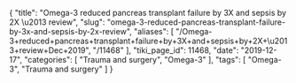 {
    "title": "Omega-3 reduced pancreas transplant failure by 3X and sepsis by 2X \u2013 review",
    "slug": "omega-3-reduced-pancreas-transplant-failure-by-3x-and-sepsis-by-2x-review",
    "aliases": [
        "/Omega-3+reduced+pancreas+transplant+failure+by+3X+and+sepsis+by+2X+\u2013+review+Dec+2019",
        "/11468"
    ],
    "tiki_page_id": 11468,
    "date": "2019-12-17",
    "categories": [
        "Trauma and surgery",
        "Omega-3"
    ],
    "tags": [
        "Omega-3",
        "Trauma and surgery"
    ]
}